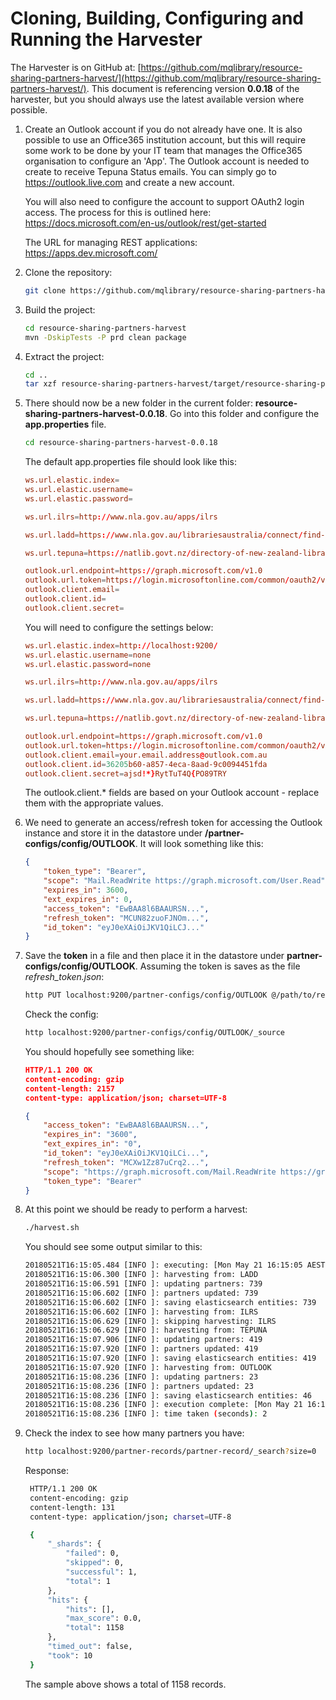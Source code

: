 # Cloning, Building, Configuring and Running the Harvester

The Harvester is on GitHub at:
[https://github.com/mqlibrary/resource-sharing-partners-harvest/](https://github.com/mqlibrary/resource-sharing-partners-harvest/). This document is referencing version __0.0.18__ of the harvester, but you should always use the latest available version where possible.

1. Create an Outlook account if you do not already have one. It is also possible to use an Office365 institution account, but this will require some work to be done by your IT team that manages the Office365 organisation to configure an 'App'. The Outlook account is needed to create to receive Tepuna Status emails. You can simply go to https://outlook.live.com and create a new account.

    You will also need to configure the account to support OAuth2 login access. The process for this is outlined here: https://docs.microsoft.com/en-us/outlook/rest/get-started

    The URL for managing REST applications: https://apps.dev.microsoft.com/

1. Clone the repository:

    ```bash
    git clone https://github.com/mqlibrary/resource-sharing-partners-harvest/
    ```

1. Build the project:

    ```bash
    cd resource-sharing-partners-harvest
    mvn -DskipTests -P prd clean package
    ```

1. Extract the project:

    ```bash
    cd ..
    tar xzf resource-sharing-partners-harvest/target/resource-sharing-partners-harvest-0.0.18-dist.tar.gz
    ```

1. There should now be a new folder in the current folder: __resource-sharing-partners-harvest-0.0.18__. Go into this folder and configure the __app.properties__ file.
    ```bash
    cd resource-sharing-partners-harvest-0.0.18
    ```

    The default app.properties file should look like this:
    ```conf
    ws.url.elastic.index=
    ws.url.elastic.username=
    ws.url.elastic.password=

    ws.url.ilrs=http://www.nla.gov.au/apps/ilrs

    ws.url.ladd=https://www.nla.gov.au/librariesaustralia/connect/find-library/ladd-members-and-suspensions

    ws.url.tepuna=https://natlib.govt.nz/directory-of-new-zealand-libraries.csv

    outlook.url.endpoint=https://graph.microsoft.com/v1.0
    outlook.url.token=https://login.microsoftonline.com/common/oauth2/v2.0/token
    outlook.client.email=
    outlook.client.id=
    outlook.client.secret=
    ```

    You will need to configure the settings below:
    ```conf
    ws.url.elastic.index=http://localhost:9200/
    ws.url.elastic.username=none
    ws.url.elastic.password=none

    ws.url.ilrs=http://www.nla.gov.au/apps/ilrs

    ws.url.ladd=https://www.nla.gov.au/librariesaustralia/connect/find-library/ladd-members-and-suspensions

    ws.url.tepuna=https://natlib.govt.nz/directory-of-new-zealand-libraries.csv

    outlook.url.endpoint=https://graph.microsoft.com/v1.0
    outlook.url.token=https://login.microsoftonline.com/common/oauth2/v2.0/token
    outlook.client.email=your.email.address@outlook.com.au
    outlook.client.id=36205b60-a857-4eca-8aad-9c0094451fda
    outlook.client.secret=ajsd!*}RytTuT4Q{PO89TRY
    ```
    The outlook.client.* fields are based on your Outlook account - replace them with the appropriate values.

1. We need to generate an access/refresh token for accessing the Outlook instance and store it in the datastore under __/partner-configs/config/OUTLOOK__. It will look something like this:
    ```json
    {
        "token_type": "Bearer",
        "scope": "Mail.ReadWrite https://graph.microsoft.com/User.Read",
        "expires_in": 3600,
        "ext_expires_in": 0,
        "access_token": "EwBAA8l6BAAURSN...",
        "refresh_token": "MCUN82zuoFJNOm...",
        "id_token": "eyJ0eXAiOiJKV1QiLCJ..."
    } 
    ```

1. Save the __token__ in a file and then place it in the datastore under __partner-configs/config/OUTLOOK__. Assuming the token is saves as the file _refresh_token.json_:

    ```bash
    http PUT localhost:9200/partner-configs/config/OUTLOOK @/path/to/refresh_token.json
    ```

    Check the config:
    ```bash
    http localhost:9200/partner-configs/config/OUTLOOK/_source
    ```

    You should hopefully see something like:
    ```json
    HTTP/1.1 200 OK
    content-encoding: gzip
    content-length: 2157
    content-type: application/json; charset=UTF-8

    {
        "access_token": "EwBAA8l6BAAURSN...",
        "expires_in": "3600",
        "ext_expires_in": "0",
        "id_token": "eyJ0eXAiOiJKV1QiLCi...",
        "refresh_token": "MCXw1Zz87uCrq2...",
        "scope": "https://graph.microsoft.com/Mail.ReadWrite https://graph.microsoft.com/User.Read",
        "token_type": "Bearer"
    }
    ```

1. At this point we should be ready to perform a harvest:
    ```bash
    ./harvest.sh
    ```
    You should see some output similar to this:
    ```bash
    20180521T16:15:05.484 [INFO ]: executing: [Mon May 21 16:15:05 AEST 2018]
    20180521T16:15:06.300 [INFO ]: harvesting from: LADD
    20180521T16:15:06.591 [INFO ]: updating partners: 739
    20180521T16:15:06.602 [INFO ]: partners updated: 739
    20180521T16:15:06.602 [INFO ]: saving elasticsearch entities: 739
    20180521T16:15:06.602 [INFO ]: harvesting from: ILRS
    20180521T16:15:06.629 [INFO ]: skipping harvesting: ILRS
    20180521T16:15:06.629 [INFO ]: harvesting from: TEPUNA
    20180521T16:15:07.906 [INFO ]: updating partners: 419
    20180521T16:15:07.920 [INFO ]: partners updated: 419
    20180521T16:15:07.920 [INFO ]: saving elasticsearch entities: 419
    20180521T16:15:07.920 [INFO ]: harvesting from: OUTLOOK
    20180521T16:15:08.236 [INFO ]: updating partners: 23
    20180521T16:15:08.236 [INFO ]: partners updated: 23
    20180521T16:15:08.236 [INFO ]: saving elasticsearch entities: 46
    20180521T16:15:08.236 [INFO ]: execution complete: [Mon May 21 16:15:08 AEST 2018]
    20180521T16:15:08.236 [INFO ]: time taken (seconds): 2

    ```

1. Check the index to see how many partners you have:
   ```bash
   http localhost:9200/partner-records/partner-record/_search?size=0
   ```

   Response:
   ```bash
    HTTP/1.1 200 OK
    content-encoding: gzip
    content-length: 131
    content-type: application/json; charset=UTF-8

    {
        "_shards": {
            "failed": 0,
            "skipped": 0,
            "successful": 1,
            "total": 1
        },
        "hits": {
            "hits": [],
            "max_score": 0.0,
            "total": 1158
        },
        "timed_out": false,
        "took": 10
    }
    ```
    
    The sample above shows a total of 1158 records.
